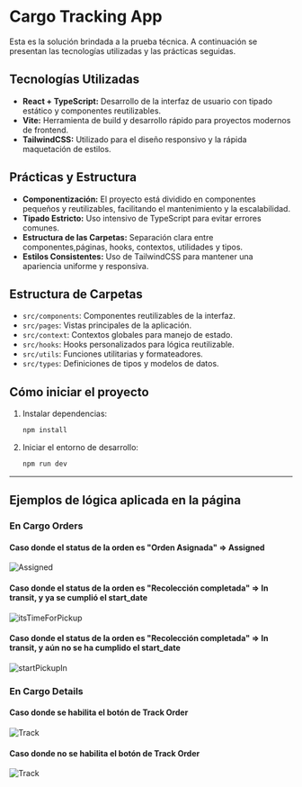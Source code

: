 # Cargo Tracking App

Esta es la solución brindada a la prueba técnica. A continuación se presentan las tecnologías utilizadas y las prácticas seguidas.


## Tecnologías Utilizadas

- **React + TypeScript:** Desarrollo de la interfaz de usuario con tipado estático y componentes reutilizables.
- **Vite:** Herramienta de build y desarrollo rápido para proyectos modernos de frontend.
- **TailwindCSS:** Utilizado para el diseño responsivo y la rápida maquetación de estilos.

## Prácticas y Estructura

- **Componentización:** El proyecto está dividido en componentes pequeños y reutilizables, facilitando el mantenimiento y la escalabilidad.
- **Tipado Estricto:** Uso intensivo de TypeScript para evitar errores comunes.
- **Estructura de las Carpetas:** Separación clara entre componentes,páginas, hooks, contextos, utilidades y tipos.
- **Estilos Consistentes:** Uso de TailwindCSS para mantener una apariencia uniforme y responsiva.

## Estructura de Carpetas

- `src/components`: Componentes reutilizables de la interfaz.
- `src/pages`: Vistas principales de la aplicación.
- `src/context`: Contextos globales para manejo de estado.
- `src/hooks`: Hooks personalizados para lógica reutilizable.
- `src/utils`: Funciones utilitarias y formateadores.
- `src/types`: Definiciones de tipos y modelos de datos.

## Cómo iniciar el proyecto

1. Instalar dependencias:
   ```bash
   npm install
   ```
2. Iniciar el entorno de desarrollo:
   ```bash
   npm run dev
   ```
---
## Ejemplos de lógica aplicada en la página

### En Cargo Orders
#### Caso donde el status de la orden es "Orden Asignada" => Assigned
![Assigned](public/assigned.png)

#### Caso donde el status de la orden es "Recolección completada" => In transit, y ya se cumplió el start_date
![itsTimeForPickup](public/itsTimeForPickup.png)

#### Caso donde el status de la orden es "Recolección completada" => In transit, y aún no se ha cumplido el start_date
![startPickupIn](public/startPickupIn.png)

### En Cargo Details
#### Caso donde se habilita el botón de Track Order
![Track](public/track.png)

#### Caso donde no se habilita el botón de Track Order
![Track](public/noTrack.png)


